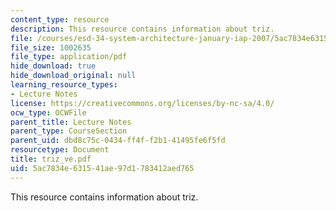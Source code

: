 ```yaml
---
content_type: resource
description: This resource contains information about triz.
file: /courses/esd-34-system-architecture-january-iap-2007/5ac7834e631541ae97d1783412aed765_triz_ve.pdf
file_size: 1002635
file_type: application/pdf
hide_download: true
hide_download_original: null
learning_resource_types:
- Lecture Notes
license: https://creativecommons.org/licenses/by-nc-sa/4.0/
ocw_type: OCWFile
parent_title: Lecture Notes
parent_type: CourseSection
parent_uid: dbd8c75c-0434-ff4f-f2b1-41495fe6f5fd
resourcetype: Document
title: triz_ve.pdf
uid: 5ac7834e-6315-41ae-97d1-783412aed765
---
```

This resource contains information about triz.